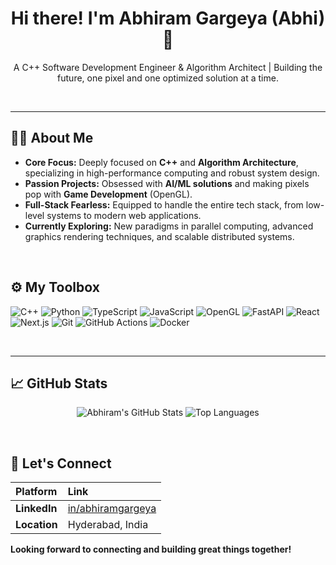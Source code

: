 <div align="center">
    <h1>Hi there! I'm Abhiram Gargeya (Abhi) 👋</h1>
    <p>A C++ Software Development Engineer & Algorithm Architect | Building the future, one pixel and one optimized solution at a time.</p>
</div>

<br>

---

## 👨‍💻 About Me

-   **Core Focus:** Deeply focused on **C++** and **Algorithm Architecture**, specializing in high-performance computing and robust system design.
-   **Passion Projects:** Obsessed with **AI/ML solutions** and making pixels pop with **Game Development** (OpenGL).
-   **Full-Stack Fearless:** Equipped to handle the entire tech stack, from low-level systems to modern web applications.
-   **Currently Exploring:** New paradigms in parallel computing, advanced graphics rendering techniques, and scalable distributed systems.

<br>

## ⚙️ My Toolbox

<p align="left">
    <img src="https://img.shields.io/badge/C++-00599C?style=for-the-badge&logo=cplusplus&logoColor=white" alt="C++"/>
    <img src="https://img.shields.io/badge/Python-3670A0?style=for-the-badge&logo=python&logoColor=ffdd54" alt="Python"/>
    <img src="https://img.shields.io/badge/TypeScript-007ACC?style=for-the-badge&logo=typescript&logoColor=white" alt="TypeScript"/>
    <img src="https://img.shields.io/badge/JavaScript-F7DF1E?style=for-the-badge&logo=javascript&logoColor=black" alt="JavaScript"/>
     <img src="https://img.shields.io/badge/OpenGL-5586A4?style=for-the-badge&logo=opengl&logoColor=white" alt="OpenGL"/>
    <img src="https://img.shields.io/badge/FastAPI-009688?style=for-the-badge&logo=fastapi&logoColor=white" alt="FastAPI"/>
    <img src="https://img.shields.io/badge/React-61DAFB?style=for-the-badge&logo=react&logoColor=black" alt="React"/>
    <img src="https://img.shields.io/badge/Next.js-000000?style=for-the-badge&logo=next.js&logoColor=white" alt="Next.js"/>
    <img src="https://img.shields.io/badge/Git-F05032?style=for-the-badge&logo=git&logoColor=white" alt="Git"/>
    <img src="https://img.shields.io/badge/GitHub%20Actions-2088FF?style=for-the-badge&logo=githubactions&logoColor=white" alt="GitHub Actions"/>
    <img src="https://img.shields.io/badge/Docker-2496ED?style=for-the-badge&logo=docker&logoColor=white" alt="Docker"/>
</p>

<br>


---

## 📈 GitHub Stats

<p align="center">
    <img src="https://github-readme-stats.vercel.app/api?username=AbhiramGarg&show_icons=true&theme=buefy&hide_border=true&title_color=3390FF&icon_color=3390FF&layout=compact" alt="Abhiram's GitHub Stats" />
    <img src="https://github-readme-stats.vercel.app/api/top-langs/?username=AbhiramGarg&layout=compact&langs_count=6&theme=buefy&hide_border=true&title_color=3390FF" alt="Top Languages" />
</p>


<br>

## 🤝 Let's Connect

| Platform | Link |
| :--- | :--- |
| **LinkedIn** | [in/abhiramgargeya](https://www.linkedin.com/in/abhiramgargeya/) |
| **Location** | Hyderabad, India |

**Looking forward to connecting and building great things together!**
